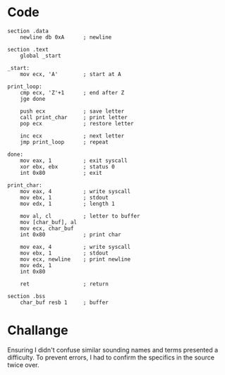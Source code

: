 # Code

```
section .data
    newline db 0xA      ; newline

section .text
    global _start

_start:
    mov ecx, 'A'        ; start at A

print_loop:
    cmp ecx, 'Z'+1      ; end after Z
    jge done

    push ecx            ; save letter
    call print_char     ; print letter
    pop ecx             ; restore letter

    inc ecx             ; next letter
    jmp print_loop      ; repeat

done:
    mov eax, 1          ; exit syscall
    xor ebx, ebx        ; status 0
    int 0x80            ; exit

print_char:
    mov eax, 4          ; write syscall
    mov ebx, 1          ; stdout
    mov edx, 1          ; length 1

    mov al, cl          ; letter to buffer
    mov [char_buf], al
    mov ecx, char_buf
    int 0x80            ; print char

    mov eax, 4          ; write syscall
    mov ebx, 1          ; stdout
    mov ecx, newline    ; print newline
    mov edx, 1
    int 0x80

    ret                 ; return

section .bss
    char_buf resb 1     ; buffer

```

# Challange

Ensuring I didn't confuse similar sounding names and terms presented a difficulty. To prevent errors, I had to confirm the specifics in the source twice over.

